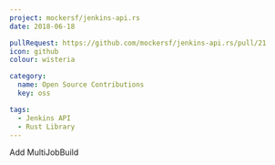 ```yaml
---
project: mockersf/jenkins-api.rs
date: 2018-06-18

pullRequest: https://github.com/mockersf/jenkins-api.rs/pull/21
icon: github
colour: wisteria

category:
  name: Open Source Contributions
  key: oss

tags:
  - Jenkins API
  - Rust Library
---
```

Add MultiJobBuild
